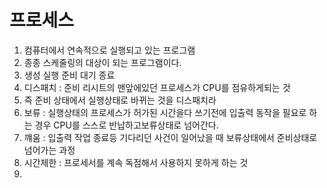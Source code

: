 
# 프로세스 
1. 컴퓨터에서 연속적으로 실행되고 있는 프로그램
2. 종종 스케줄링의 대상이 되는 프로그램이다. 
3. 생성 실행 준비 대기 종료 
4. 디스패치 : 준비 리시트의 맨앞에있던 프로세스가 CPU를 점유하게되는 것 
5. 즉 준비 상태에서 실행상태로 바뀌는 것을 디스패치라
6. 보류 : 실행상태의 프로세스가 허가된 시간을다 쓰기전에 입출력 동작을 필요로 하는 경우 CPU를 스스로 반납하고보류상태로 넘어간다.
7. 꺠움 : 입출력 작업 종료등 기다리던 사건이 일어났을 때 보류상태에서 준비상태로 넘어가는 과정
8. 시간제한 : 프로세서를 계속 독점해서 사용하지 못하게 하는 것
9. 